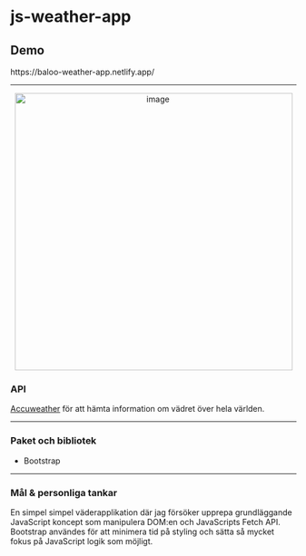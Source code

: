 # js-weather-app
<h2>Demo</h2>
https://baloo-weather-app.netlify.app/
<hr>
<p align="center">
<img width="489" alt="image" src="https://github.com/chubrubbaloo/js-weather-app/assets/71407043/3eb2d780-cdf4-431b-870e-06b2236f2e6b">
</p>

<h3>API</h3>
<a href="https://developer.accuweather.com/" target="_blank">Accuweather</a>  för att hämta information om vädret över hela världen.
<hr>

<h3>Paket och bibliotek</h3>
<ul>
<li>Bootstrap</li>
</ul>
<hr>
<h3>Mål & personliga tankar</h3>
<p>En simpel simpel väderapplikation där jag försöker upprepa grundläggande JavaScript koncept som manipulera DOM:en och JavaScripts Fetch API. Bootstrap användes för att minimera tid på styling och sätta så mycket fokus på JavaScript logik som möjligt. </p>


